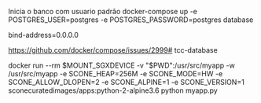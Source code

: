 
Inicia o banco com usuario padrão
docker-compose up -e POSTGRES_USER=postgres -e POSTGRES_PASSWORD=postgres database


bind-address=0.0.0.0

https://github.com/docker/compose/issues/2999# tcc-database


docker run --rm  $MOUNT_SGXDEVICE -v "$PWD":/usr/src/myapp -w /usr/src/myapp -e SCONE_HEAP=256M -e SCONE_MODE=HW -e SCONE_ALLOW_DLOPEN=2 -e SCONE_ALPINE=1 -e SCONE_VERSION=1 sconecuratedimages/apps:python-2-alpine3.6 python myapp.py


